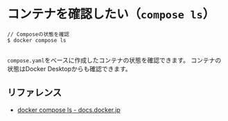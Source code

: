# コンテナを確認したい（`compose ls`）

```console
// Composeの状態を確認
$ docker compose ls


```

`compose.yaml`をベースに作成したコンテナの状態を確認できます。
コンテナの状態はDocker Desktopからも確認できます。

## リファレンス

- [docker compose ls - docs.docker.jp](https://docs.docker.jp/engine/reference/commandline/compose_ls.html)
